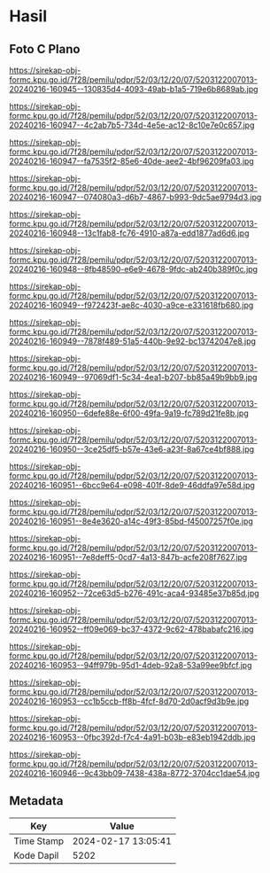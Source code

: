 # Hasil

## Foto C Plano

https://sirekap-obj-formc.kpu.go.id/7f28/pemilu/pdpr/52/03/12/20/07/5203122007013-20240216-160945--130835d4-4093-49ab-b1a5-719e6b8689ab.jpg

https://sirekap-obj-formc.kpu.go.id/7f28/pemilu/pdpr/52/03/12/20/07/5203122007013-20240216-160947--4c2ab7b5-734d-4e5e-ac12-8c10e7e0c657.jpg

https://sirekap-obj-formc.kpu.go.id/7f28/pemilu/pdpr/52/03/12/20/07/5203122007013-20240216-160947--fa7535f2-85e6-40de-aee2-4bf96209fa03.jpg

https://sirekap-obj-formc.kpu.go.id/7f28/pemilu/pdpr/52/03/12/20/07/5203122007013-20240216-160947--074080a3-d6b7-4867-b993-9dc5ae9794d3.jpg

https://sirekap-obj-formc.kpu.go.id/7f28/pemilu/pdpr/52/03/12/20/07/5203122007013-20240216-160948--13c1fab8-fc76-4910-a87a-edd1877ad6d6.jpg

https://sirekap-obj-formc.kpu.go.id/7f28/pemilu/pdpr/52/03/12/20/07/5203122007013-20240216-160948--8fb48590-e6e9-4678-9fdc-ab240b389f0c.jpg

https://sirekap-obj-formc.kpu.go.id/7f28/pemilu/pdpr/52/03/12/20/07/5203122007013-20240216-160949--f972423f-ae8c-4030-a9ce-e331618fb680.jpg

https://sirekap-obj-formc.kpu.go.id/7f28/pemilu/pdpr/52/03/12/20/07/5203122007013-20240216-160949--7878f489-51a5-440b-9e92-bc13742047e8.jpg

https://sirekap-obj-formc.kpu.go.id/7f28/pemilu/pdpr/52/03/12/20/07/5203122007013-20240216-160949--97069df1-5c34-4ea1-b207-bb85a49b9bb9.jpg

https://sirekap-obj-formc.kpu.go.id/7f28/pemilu/pdpr/52/03/12/20/07/5203122007013-20240216-160950--6defe88e-6f00-49fa-9a19-fc789d21fe8b.jpg

https://sirekap-obj-formc.kpu.go.id/7f28/pemilu/pdpr/52/03/12/20/07/5203122007013-20240216-160950--3ce25df5-b57e-43e6-a23f-8a67ce4bf888.jpg

https://sirekap-obj-formc.kpu.go.id/7f28/pemilu/pdpr/52/03/12/20/07/5203122007013-20240216-160951--6bcc9e64-e098-401f-8de9-46ddfa97e58d.jpg

https://sirekap-obj-formc.kpu.go.id/7f28/pemilu/pdpr/52/03/12/20/07/5203122007013-20240216-160951--8e4e3620-a14c-49f3-85bd-f45007257f0e.jpg

https://sirekap-obj-formc.kpu.go.id/7f28/pemilu/pdpr/52/03/12/20/07/5203122007013-20240216-160951--7e8deff5-0cd7-4a13-847b-acfe208f7627.jpg

https://sirekap-obj-formc.kpu.go.id/7f28/pemilu/pdpr/52/03/12/20/07/5203122007013-20240216-160952--72ce63d5-b276-491c-aca4-93485e37b85d.jpg

https://sirekap-obj-formc.kpu.go.id/7f28/pemilu/pdpr/52/03/12/20/07/5203122007013-20240216-160952--ff09e069-bc37-4372-9c62-478babafc216.jpg

https://sirekap-obj-formc.kpu.go.id/7f28/pemilu/pdpr/52/03/12/20/07/5203122007013-20240216-160953--94ff979b-95d1-4deb-92a8-53a99ee9bfcf.jpg

https://sirekap-obj-formc.kpu.go.id/7f28/pemilu/pdpr/52/03/12/20/07/5203122007013-20240216-160953--cc1b5ccb-ff8b-4fcf-8d70-2d0acf9d3b9e.jpg

https://sirekap-obj-formc.kpu.go.id/7f28/pemilu/pdpr/52/03/12/20/07/5203122007013-20240216-160953--0fbc392d-f7c4-4a91-b03b-e83eb1942ddb.jpg

https://sirekap-obj-formc.kpu.go.id/7f28/pemilu/pdpr/52/03/12/20/07/5203122007013-20240216-160946--9c43bb09-7438-438a-8772-3704cc1dae54.jpg


## Metadata

| Key        | Value               |
| ---------- | ------------------- |
| Time Stamp | 2024-02-17 13:05:41 |
| Kode Dapil | 5202                |



